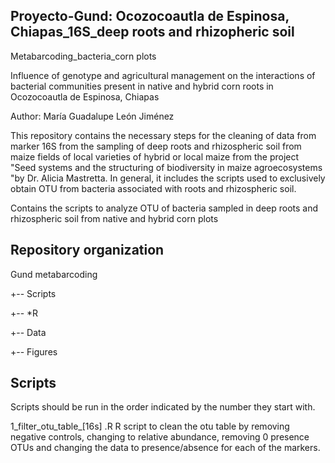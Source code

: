 ## Proyecto-Gund: Ocozocoautla de Espinosa, Chiapas_16S_deep roots and rhizopheric soil

Metabarcoding_bacteria_corn plots

Influence of genotype and agricultural management on the interactions of bacterial communities present in native and hybrid corn roots in Ocozocoautla de Espinosa, Chiapas


Author: María Guadalupe León Jiménez

This repository contains the necessary steps for the cleaning of data from marker 16S from the sampling of deep roots and rhizospheric soil from maize fields of local varieties of hybrid or local maize from the project "Seed systems and the structuring of biodiversity in maize agroecosystems "by Dr. Alicia Mastretta. In general, it includes the scripts used to exclusively obtain OTU from bacteria associated with roots and rhizospheric soil.

Contains the scripts to analyze OTU of bacteria sampled in deep roots and rhizospheric soil from native and hybrid corn plots

## Repository organization

Gund metabarcoding

+-- Scripts

  +-- *R
  
+-- Data


+-- Figures

## Scripts

Scripts should be run in the order indicated by the number they start with.

1_filter_otu_table_[16s] .R R script to clean the otu table by removing negative controls, changing to relative abundance, removing 0 presence OTUs and changing the data to presence/absence for each of the markers.
